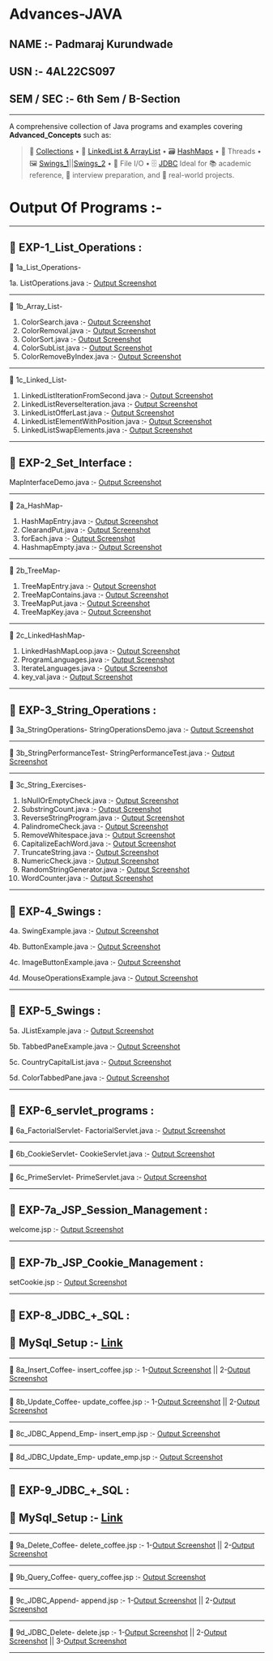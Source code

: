 # Advances-JAVA

## NAME :- Padmaraj Kurundwade
## USN  :- 4AL22CS097
## SEM / SEC :- 6th Sem / B-Section

----------------------------------------------------------------------------------------------------------------------------------------- 

A comprehensive collection of Java programs and examples covering **Advanced_Concepts** such as:
> 🧰 [Collections](https://github.com/PadmarajKurundwade07/Advanced-JAVA/tree/main) • 🔁 [LinkedList & ArrayList](https://github.com/PadmarajKurundwade07/Advanced-JAVA/tree/main/EXP-1_List_Operations) • 🗃️ [HashMaps](https://github.com/PadmarajKurundwade07/Advanced-JAVA/tree/main/EXP-2_Set_Interface) • 🧵 Threads • 🖼️ [Swings_1](https://github.com/PadmarajKurundwade07/Advanced-JAVA/tree/main/EXP-4_Swings)||[Swings_2](https://github.com/PadmarajKurundwade07/Advanced-JAVA/tree/main/EXP-5_Swings) • 📁 File I/O • 🗄️ [JDBC](https://github.com/PadmarajKurundwade07/Advanced-JAVA/tree/main/EXP-8_JDBC_%2B_SQL)
Ideal for 📚 academic reference, 💼 interview preparation, and 🔧 real-world projects.

# Output Of Programs :-
-----------------------------------------------------------------------------------------------------------------------------------------  

## 📁 EXP-1_List_Operations :

📁 1a_List_Operations-

1a. ListOperations.java :- [Output Screenshot](https://github.com/PadmarajKurundwade07/Advanced-JAVA/blob/main/EXP-1_List_Operations/1a_List_Operations/Screenshot-1a_ListOperations.png)

----------------------------------------------------------------------------------------------------------------------------------------- 

📁 1b_Array_List-

1. ColorSearch.java        :- [Output Screenshot](https://github.com/PadmarajKurundwade07/Advanced-JAVA/blob/main/EXP-1_List_Operations/1b_Array_List/Screenshot-1b_Array_List_Search.png)
2. ColorRemoval.java       :- [Output Screenshot](https://github.com/PadmarajKurundwade07/Advanced-JAVA/blob/main/EXP-1_List_Operations/1b_Array_List/Screenshot-1b_Array_List_Remove.png)
3. ColorSort.java          :- [Output Screenshot](https://github.com/PadmarajKurundwade07/Advanced-JAVA/blob/main/EXP-1_List_Operations/1b_Array_List/Screenshot-1b_%20Array_List_Sort.png)
4. ColorSubList.java       :- [Output Screenshot](https://github.com/PadmarajKurundwade07/Advanced-JAVA/blob/main/EXP-1_List_Operations/1b_Array_List/Screenshot-1b_Array_List_SubList.png)
5. ColorRemoveByIndex.java :- [Output Screenshot](https://github.com/PadmarajKurundwade07/Advanced-JAVA/blob/main/EXP-1_List_Operations/1b_Array_List/Screenshot-1b_%20Array_List_RemoveByIndex.png)

----------------------------------------------------------------------------------------------------------------------------------------- 

📁 1c_Linked_List-

1. LinkedListIterationFromSecond.java :- [Output Screenshot](https://github.com/PadmarajKurundwade07/Advanced-JAVA/blob/main/EXP-1_List_Operations/1c_Linked_List/Screenshot-1c_LinkedList_IterationFromSecond.png)
2. LinkedListReverseIteration.java    :- [Output Screenshot](https://github.com/PadmarajKurundwade07/Advanced-JAVA/blob/main/EXP-1_List_Operations/1c_Linked_List/Screenshot-1c_LinkedList_ReverseIteration.png)
3. LinkedListOfferLast.java           :- [Output Screenshot](https://github.com/PadmarajKurundwade07/Advanced-JAVA/blob/main/EXP-1_List_Operations/1c_Linked_List/Screenshot-1c_LinkedList_OfferLast.png)
4. LinkedListElementWithPosition.java :- [Output Screenshot](https://github.com/PadmarajKurundwade07/Advanced-JAVA/blob/main/EXP-1_List_Operations/1c_Linked_List/Screenshot-1c_LinkedList_ElementWithPosition.png)
5. LinkedListSwapElements.java        :- [Output Screenshot](https://github.com/PadmarajKurundwade07/Advanced-JAVA/blob/main/EXP-1_List_Operations/1c_Linked_List/Screenshot-1c_LinkedList_SwapElements.png)
 
----------------------------------------------------------------------------------------------------------------------------------------- 

## 📁 EXP-2_Set_Interface :

MapInterfaceDemo.java :- [Output Screenshot](https://github.com/PadmarajKurundwade07/Advanced-JAVA/blob/main/EXP-2_Set_Interface/MapInterfaceDemo.png)

-----------------------------------------------------------------------------------------------------------------------------------------  

📁 2a_HashMap-

1. HashMapEntry.java :- [Output Screenshot](https://github.com/PadmarajKurundwade07/Advanced-JAVA/blob/main/EXP-2_Set_Interface/2a_HashMap/Screenshot-HashMap_1.png)
2. ClearandPut.java  :- [Output Screenshot](https://github.com/PadmarajKurundwade07/Advanced-JAVA/blob/main/EXP-2_Set_Interface/2a_HashMap/Screenshot-HashMap_2.png)
3. forEach.java      :- [Output Screenshot](https://github.com/PadmarajKurundwade07/Advanced-JAVA/blob/main/EXP-2_Set_Interface/2a_HashMap/Screenshot-HashMap_3.png)
4. HashmapEmpty.java :- [Output Screenshot](https://github.com/PadmarajKurundwade07/Advanced-JAVA/blob/main/EXP-2_Set_Interface/2a_HashMap/Screenshot-HashMap_4.png)

-----------------------------------------------------------------------------------------------------------------------------------------  

📁 2b_TreeMap-

1. TreeMapEntry.java    :- [Output Screenshot](https://github.com/PadmarajKurundwade07/Advanced-JAVA/blob/main/EXP-2_Set_Interface/2b_TreeMap/Screenshot-Tree_Map_1.png)
2. TreeMapContains.java :- [Output Screenshot](https://github.com/PadmarajKurundwade07/Advanced-JAVA/blob/main/EXP-2_Set_Interface/2b_TreeMap/Screenshot-Tree_Map_2.png)
3. TreeMapPut.java      :- [Output Screenshot](https://github.com/PadmarajKurundwade07/Advanced-JAVA/blob/main/EXP-2_Set_Interface/2b_TreeMap/Screenshot-Tree_Map_3.png)
4. TreeMapKey.java      :- [Output Screenshot](https://github.com/PadmarajKurundwade07/Advanced-JAVA/blob/main/EXP-2_Set_Interface/2b_TreeMap/Screenshot-Tree_Map_4.png)

-----------------------------------------------------------------------------------------------------------------------------------------  

📁 2c_LinkedHashMap-

1. LinkedHashMapLoop.java :- [Output Screenshot](https://github.com/PadmarajKurundwade07/Advanced-JAVA/blob/main/EXP-2_Set_Interface/2c_LinkedHashMap/Screenshot-Linked_HashMap_1.png)
2. ProgramLanguages.java  :- [Output Screenshot](https://github.com/PadmarajKurundwade07/Advanced-JAVA/blob/main/EXP-2_Set_Interface/2c_LinkedHashMap/Screenshot-Linked_HashMap_2.png)
3. IterateLanguages.java  :- [Output Screenshot](https://github.com/PadmarajKurundwade07/Advanced-JAVA/blob/main/EXP-2_Set_Interface/2c_LinkedHashMap/Screenshot-Linked_HashMap_3.png)
4. key_val.java           :- [Output Screenshot](https://github.com/PadmarajKurundwade07/Advanced-JAVA/blob/main/EXP-2_Set_Interface/2c_LinkedHashMap/Screenshot-Linked_HashMap_4.png)

-----------------------------------------------------------------------------------------------------------------------------------------  

## 📁 EXP-3_String_Operations :

📁 3a_StringOperations- 
StringOperationsDemo.java :- [Output Screenshot](https://github.com/PadmarajKurundwade07/Advanced-JAVA/blob/main/EXP-3_String_Operations/3a_StringOperations/Screenshot-3a_String_Operations.png)

-----------------------------------------------------------------------------------------------------------------------------------------  

📁 3b_StringPerformanceTest-
StringPerformanceTest.java :- [Output Screenshot](https://github.com/PadmarajKurundwade07/Advanced-JAVA/blob/main/EXP-3_String_Operations/3b_StringPerformanceTest/Screenshot-2b_String_PerformanceTest.png)

-----------------------------------------------------------------------------------------------------------------------------------------  

📁 3c_String_Exercises-
1. IsNullOrEmptyCheck.java :- [Output Screenshot](https://github.com/PadmarajKurundwade07/Advanced-JAVA/blob/main/EXP-3_String_Operations/3c_String_Exercises/Screenshot-3b_String_IsNullOrEmptyCheck.png)
2. SubstringCount.java :- [Output Screenshot](https://github.com/PadmarajKurundwade07/Advanced-JAVA/blob/main/EXP-3_String_Operations/3c_String_Exercises/Screenshot-3b_String_SubstringCount.png)
3. ReverseStringProgram.java :- [Output Screenshot](https://github.com/PadmarajKurundwade07/Advanced-JAVA/blob/main/EXP-3_String_Operations/3c_String_Exercises/Screenshot-3b_String_ReverseStringProgram.png)
4. PalindromeCheck.java :- [Output Screenshot](https://github.com/PadmarajKurundwade07/Advanced-JAVA/blob/main/EXP-3_String_Operations/3c_String_Exercises/Screenshot-3b_String_PalindromeCheck.png)
5. RemoveWhitespace.java :- [Output Screenshot](https://github.com/PadmarajKurundwade07/Advanced-JAVA/blob/main/EXP-3_String_Operations/3c_String_Exercises/Screenshot-3b_String_RemoveWhitespace.png)
6. CapitalizeEachWord.java :- [Output Screenshot](https://github.com/PadmarajKurundwade07/Advanced-JAVA/blob/main/EXP-3_String_Operations/3c_String_Exercises/Screenshot-3c_String_CapitalizeEachWord.png)
7. TruncateString.java :- [Output Screenshot](https://github.com/PadmarajKurundwade07/Advanced-JAVA/blob/main/EXP-3_String_Operations/3c_String_Exercises/Screenshot-3c_String_TruncateString.png)
8. NumericCheck.java :- [Output Screenshot](https://github.com/PadmarajKurundwade07/Advanced-JAVA/blob/main/EXP-3_String_Operations/3c_String_Exercises/Screenshot-3c_String_NumericCheck.png)
9. RandomStringGenerator.java :- [Output Screenshot](https://github.com/PadmarajKurundwade07/Advanced-JAVA/blob/main/EXP-3_String_Operations/3c_String_Exercises/Screenshot-3c_String_RandomStringGenerator.png)
10. WordCounter.java :- [Output Screenshot](https://github.com/PadmarajKurundwade07/Advanced-JAVA/blob/main/EXP-3_String_Operations/3c_String_Exercises/Screenshot-3c_String_WordCounter.png)

-----------------------------------------------------------------------------------------------------------------------------------------  

## 📁 EXP-4_Swings :

4a. SwingExample.java :- [Output Screenshot](https://github.com/PadmarajKurundwade07/Advanced-JAVA/blob/main/EXP-4_Swings/Screenshot-4a_Swings_SwingExample.png)

4b. ButtonExample.java :- [Output Screenshot](https://github.com/PadmarajKurundwade07/Advanced-JAVA/blob/main/EXP-4_Swings/Screenshot-4b_Swings_ButtonExample.png)

4c. ImageButtonExample.java :- [Output Screenshot](https://github.com/PadmarajKurundwade07/Advanced-JAVA/blob/main/EXP-4_Swings/Screenshot-4c_Swings_ImageButtonExample.png)

4d. MouseOperationsExample.java :- [Output Screenshot](https://github.com/PadmarajKurundwade07/Advanced-JAVA/blob/main/EXP-4_Swings/Screenshot-4d_Swings_MouseOperationsExample.png)

-----------------------------------------------------------------------------------------------------------------------------------------  

## 📁 EXP-5_Swings :

5a. JListExample.java :- [Output Screenshot](https://github.com/PadmarajKurundwade07/Advanced-JAVA/blob/main/EXP-5_Swings/Screenshot-5a_Swings_JListExample.png)

5b. TabbedPaneExample.java :- [Output Screenshot](https://github.com/PadmarajKurundwade07/Advanced-JAVA/blob/main/EXP-5_Swings/Screenshot-5b_Swings_TabbedPaneExample.png)

5c. CountryCapitalList.java :- [Output Screenshot](https://github.com/PadmarajKurundwade07/Advanced-JAVA/blob/main/EXP-5_Swings/Screenshot-5c_Swings_CountryCapitalList.png)

5d. ColorTabbedPane.java :- [Output Screenshot](https://github.com/PadmarajKurundwade07/Advanced-JAVA/blob/main/EXP-5_Swings/Screenshot-5d_Swings_ColorTabbedPane.png)

-----------------------------------------------------------------------------------------------------------------------------------------  

## 📁 EXP-6_servlet_programs :

📁 6a_FactorialServlet-
FactorialServlet.java :- [Output Screenshot](https://github.com/PadmarajKurundwade07/Advanced-JAVA/blob/main/EXP-6_servlet_programs/6a_FactorialServlet/Screenshot-6a_FactorialServlet.png)

-----------------------------------------------------------------------------------------------------------------------------------------  

📁 6b_CookieServlet-
CookieServlet.java :- [Output Screenshot](https://github.com/PadmarajKurundwade07/Advanced-JAVA/blob/main/EXP-6_servlet_programs/6b_CookieServlet/Screenshot-6b_CookieServlet.png)

-----------------------------------------------------------------------------------------------------------------------------------------  

📁 6c_PrimeServlet-
PrimeServlet.java :- [Output Screenshot](https://github.com/PadmarajKurundwade07/Advanced-JAVA/blob/main/EXP-6_servlet_programs/6c_PrimeServlet/Screenshot-6c_PrimeServlet.png)

-----------------------------------------------------------------------------------------------------------------------------------------  

## 📁 EXP-7a_JSP_Session_Management :

welcome.jsp :- [Output Screenshot](https://github.com/PadmarajKurundwade07/Advanced-JAVA/blob/main/EXP-7a_JSP_Session_Management/Screenshot-7a_Session_Management.png)

-----------------------------------------------------------------------------------------------------------------------------------------  

## 📁 EXP-7b_JSP_Cookie_Management :

setCookie.jsp :- [Output Screenshot](https://github.com/PadmarajKurundwade07/Advanced-JAVA/blob/main/EXP-7b_JSP_Cookie_Management/Screenshot-7b_Cookie_Management.png)

-----------------------------------------------------------------------------------------------------------------------------------------  

## 📁 EXP-8_JDBC_+_SQL :

## 🐬 MySql_Setup :- [Link](https://github.com/PadmarajKurundwade07/Advanced-JAVA/blob/main/EXP-8_JDBC_%2B_SQL/MySQL_Setup)

-----------------------------------------------------------------------------------------------------------------------------------------  

📁 8a_Insert_Coffee-
insert_coffee.jsp :- 1-[Output Screenshot](https://github.com/PadmarajKurundwade07/Advanced-JAVA/blob/main/EXP-8_JDBC_%2B_SQL/8a_Insert_Coffee/8a1.png) ||
2-[Output Screenshot](https://github.com/PadmarajKurundwade07/Advanced-JAVA/blob/main/EXP-8_JDBC_%2B_SQL/8a_Insert_Coffee/8a2.png)

-----------------------------------------------------------------------------------------------------------------------------------------  

📁 8b_Update_Coffee-
update_coffee.jsp :- 1-[Output Screenshot](https://github.com/PadmarajKurundwade07/Advanced-JAVA/blob/main/EXP-8_JDBC_%2B_SQL/8b_Update_Coffee/8b1.png) ||
2-[Output Screenshot](https://github.com/PadmarajKurundwade07/Advanced-JAVA/blob/main/EXP-8_JDBC_%2B_SQL/8b_Update_Coffee/8b2.png)

-----------------------------------------------------------------------------------------------------------------------------------------  

📁 8c_JDBC_Append_Emp-
insert_emp.jsp :- [Output Screenshot](https://github.com/PadmarajKurundwade07/Advanced-JAVA/blob/main/EXP-8_JDBC_%2B_SQL/8c_JDBC_Append_Emp/Screenshot-8c_JDBC_append.png)

-----------------------------------------------------------------------------------------------------------------------------------------  

📁 8d_JDBC_Update_Emp-
update_emp.jsp :- [Output Screenshot](https://github.com/PadmarajKurundwade07/Advanced-JAVA/blob/main/EXP-8_JDBC_%2B_SQL/8d_JDBC_Update_Emp/Screenshot-8d_JDBC_Update.png)

-----------------------------------------------------------------------------------------------------------------------------------------  

## 📁 EXP-9_JDBC_+_SQL :

## 🐬 MySql_Setup :- [Link](https://github.com/PadmarajKurundwade07/Advanced-JAVA/blob/main/EXP-9_JDBC_%2B_SQL/MySQL_Setup)

-----------------------------------------------------------------------------------------------------------------------------------------  

📁 9a_Delete_Coffee- 
delete_coffee.jsp :- 1-[Output Screenshot](https://github.com/PadmarajKurundwade07/Advanced-JAVA/blob/main/EXP-9_JDBC_%2B_SQL/9a_Delete_Coffee/9a1.png) ||
2-[Output Screenshot](https://github.com/PadmarajKurundwade07/Advanced-JAVA/blob/main/EXP-9_JDBC_%2B_SQL/9a_Delete_Coffee/9a2.png)

-----------------------------------------------------------------------------------------------------------------------------------------  

📁 9b_Query_Coffee-
query_coffee.jsp :- [Output Screenshot](https://github.com/PadmarajKurundwade07/Advanced-JAVA/blob/main/EXP-9_JDBC_%2B_SQL/9b_Query_Coffee/9b1.png)

-----------------------------------------------------------------------------------------------------------------------------------------  

📁 9c_JDBC_Append- 
append.jsp :- 1-[Output Screenshot](https://github.com/PadmarajKurundwade07/Advanced-JAVA/blob/main/EXP-9_JDBC_%2B_SQL/9c_JDBC_Append/9c1.png) ||
2-[Output Screenshot](https://github.com/PadmarajKurundwade07/Advanced-JAVA/blob/main/EXP-9_JDBC_%2B_SQL/9c_JDBC_Append/9c2.png)

-----------------------------------------------------------------------------------------------------------------------------------------  

📁 9d_JDBC_Delete-
delete.jsp :- 1-[Output Screenshot](https://github.com/PadmarajKurundwade07/Advanced-JAVA/blob/main/EXP-9_JDBC_%2B_SQL/9d_JDBC_Delete/9d1.png) ||
2-[Output Screenshot](https://github.com/PadmarajKurundwade07/Advanced-JAVA/blob/main/EXP-9_JDBC_%2B_SQL/9d_JDBC_Delete/9d2.png) ||
3-[Output Screenshot](https://github.com/PadmarajKurundwade07/Advanced-JAVA/blob/main/EXP-9_JDBC_%2B_SQL/9d_JDBC_Delete/9d3.png)

-----------------------------------------------------------------------------------------------------------------------------------------  





